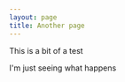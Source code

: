 ```yaml
---
layout: page
title: Another page
---
```


<p class="message">
	This is a bit of a test
</p>

I'm just seeing what happens